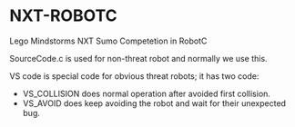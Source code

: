# NXT-ROBOTC
Lego Mindstorms NXT Sumo Competetion in RobotC

SourceCode.c is used for non-threat robot and normally we use this.

VS code is special code for obvious threat robots; it has two code:

  - VS_COLLISION does normal operation after avoided first collision. 
  - VS_AVOID does keep avoiding the robot and wait for their unexpected bug.
